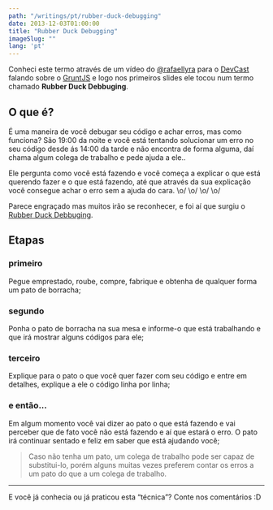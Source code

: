 ```yaml
---
path: "/writings/pt/rubber-duck-debugging"
date: 2013-12-03T01:00:00
title: "Rubber Duck Debugging"
imageSlug: ""
lang: 'pt'
---
```


Conheci este termo através de um vídeo do [@rafaellyra](https://twitter.com/rafaellyra) para o [DevCast](https://www.youtube.com/user/DevCastVideos) falando sobre o [GruntJS](http://gruntjs.com/) e logo nos primeiros slides ele tocou num termo chamado **Rubber Duck Debbuging**. 

## O que é?

É uma maneira de você debugar seu código e achar erros, mas como funciona? São 19:00 da noite e você está tentando solucionar um erro no seu código desde ás 14:00 da tarde e não encontra de forma alguma, daí chama algum colega de trabalho e pede ajuda a ele..

Ele pergunta como você está fazendo e você começa a explicar o que está querendo fazer e o que está fazendo, até que através da sua explicação você consegue achar o erro sem a ajuda do cara. 
\o/ \o/ \o/ \o/

Parece engraçado mas muitos irão se reconhecer, e foi aí que surgiu o [Rubber Duck Debbuging](http://www.rubberduckdebugging.com/).

## Etapas

### primeiro
Pegue emprestado, roube, compre, fabrique e obtenha de qualquer forma um pato de borracha;

### segundo
Ponha o pato de borracha na sua mesa e informe-o que está trabalhando e que irá mostrar alguns códigos para ele;

### terceiro
Explique para o pato o que você quer fazer com seu código e entre em detalhes, explique a ele o código linha por linha;

### e então...
Em algum momento você vai dizer ao pato o que está fazendo e vai perceber que de fato você não está fazendo e aí que estará o erro. O pato irá continuar sentado e feliz em saber que está ajudando você;

> Caso não tenha um pato, um colega de trabalho pode ser capaz de substitui-lo, porém alguns muitas vezes preferem contar os erros a um pato do que a um colega de trabalho.

*****

E você já conhecia ou já praticou esta “técnica”? Conte nos comentários :D